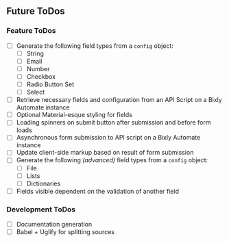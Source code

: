 ## Future ToDos

### Feature ToDos

- [ ] Generate the following field types from a `config` object:
  - [ ] String
  - [ ] Email
  - [ ] Number
  - [ ] Checkbox
  - [ ] Radio Button Set
  - [ ] Select
- [ ] Retrieve necessary fields and configuration from an API Script on a Bixly Automate instance
- [ ] Optional Material-esque styling for fields
- [ ] Loading spinners on submit button after submission and before form loads
- [ ] Asynchronous form submission to API script on a Bixly Automate instance
- [ ] Update client-side markup based on result of form submission
- [ ] Generate the following *(advanced)* field types from a `config` object:
  - [ ] File
  - [ ] Lists
  - [ ] Dictionaries
- [ ] Fields visible dependent on the validation of another field

### Development ToDos

- [ ] Documentation generation
- [ ] Babel + Uglify for splitting sources
